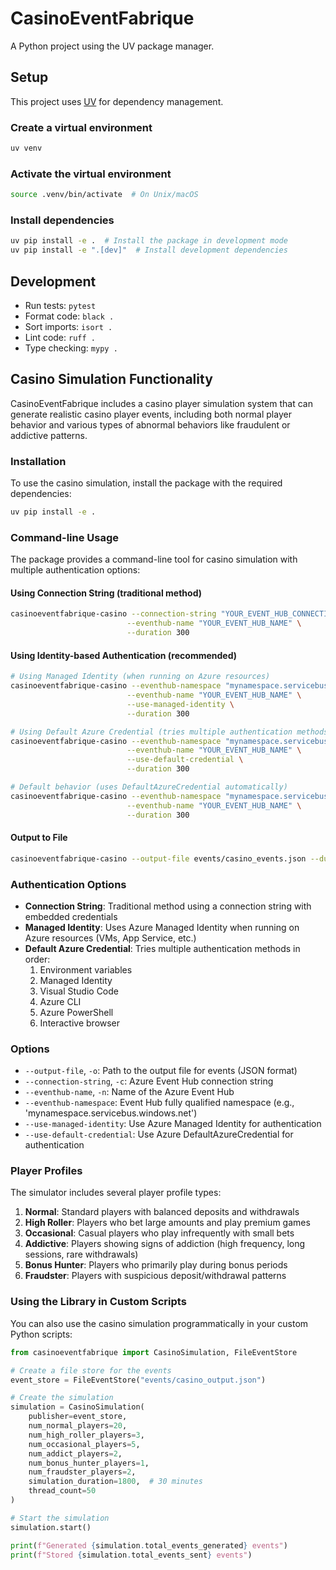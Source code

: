# CasinoEventFabrique

A Python project using the UV package manager.

## Setup

This project uses [UV](https://github.com/astral-sh/uv) for dependency management.

### Create a virtual environment

```bash
uv venv
```

### Activate the virtual environment

```bash
source .venv/bin/activate  # On Unix/macOS
```

### Install dependencies

```bash
uv pip install -e .  # Install the package in development mode
uv pip install -e ".[dev]"  # Install development dependencies
```

## Development

- Run tests: `pytest`
- Format code: `black .`
- Sort imports: `isort .`
- Lint code: `ruff .`
- Type checking: `mypy .`

## Casino Simulation Functionality

CasinoEventFabrique includes a casino player simulation system that can generate realistic casino player events, including both normal player behavior and various types of abnormal behaviors like fraudulent or addictive patterns.

### Installation

To use the casino simulation, install the package with the required dependencies:

```bash
uv pip install -e .
```

### Command-line Usage

The package provides a command-line tool for casino simulation with multiple authentication options:

#### Using Connection String (traditional method)
```bash
casinoeventfabrique-casino --connection-string "YOUR_EVENT_HUB_CONNECTION_STRING" \
                          --eventhub-name "YOUR_EVENT_HUB_NAME" \
                          --duration 300
```

#### Using Identity-based Authentication (recommended)
```bash
# Using Managed Identity (when running on Azure resources)
casinoeventfabrique-casino --eventhub-namespace "mynamespace.servicebus.windows.net" \
                          --eventhub-name "YOUR_EVENT_HUB_NAME" \
                          --use-managed-identity \
                          --duration 300

# Using Default Azure Credential (tries multiple authentication methods)
casinoeventfabrique-casino --eventhub-namespace "mynamespace.servicebus.windows.net" \
                          --eventhub-name "YOUR_EVENT_HUB_NAME" \
                          --use-default-credential \
                          --duration 300

# Default behavior (uses DefaultAzureCredential automatically)
casinoeventfabrique-casino --eventhub-namespace "mynamespace.servicebus.windows.net" \
                          --eventhub-name "YOUR_EVENT_HUB_NAME" \
                          --duration 300
```

#### Output to File
```bash
casinoeventfabrique-casino --output-file events/casino_events.json --duration 300
```

### Authentication Options

- **Connection String**: Traditional method using a connection string with embedded credentials
- **Managed Identity**: Uses Azure Managed Identity when running on Azure resources (VMs, App Service, etc.)
- **Default Azure Credential**: Tries multiple authentication methods in order:
  1. Environment variables
  2. Managed Identity
  3. Visual Studio Code
  4. Azure CLI
  5. Azure PowerShell
  6. Interactive browser

### Options

- `--output-file`, `-o`: Path to the output file for events (JSON format)
- `--connection-string`, `-c`: Azure Event Hub connection string
- `--eventhub-name`, `-n`: Name of the Azure Event Hub
- `--eventhub-namespace`: Event Hub fully qualified namespace (e.g., 'mynamespace.servicebus.windows.net')
- `--use-managed-identity`: Use Azure Managed Identity for authentication
- `--use-default-credential`: Use Azure DefaultAzureCredential for authentication

### Player Profiles

The simulator includes several player profile types:

1. **Normal**: Standard players with balanced deposits and withdrawals
2. **High Roller**: Players who bet large amounts and play premium games
3. **Occasional**: Casual players who play infrequently with small bets
4. **Addictive**: Players showing signs of addiction (high frequency, long sessions, rare withdrawals)
5. **Bonus Hunter**: Players who primarily play during bonus periods
6. **Fraudster**: Players with suspicious deposit/withdrawal patterns

### Using the Library in Custom Scripts

You can also use the casino simulation programmatically in your custom Python scripts:

```python
from casinoeventfabrique import CasinoSimulation, FileEventStore

# Create a file store for the events
event_store = FileEventStore("events/casino_output.json")

# Create the simulation
simulation = CasinoSimulation(
    publisher=event_store,
    num_normal_players=20,
    num_high_roller_players=3,
    num_occasional_players=5,
    num_addict_players=2,
    num_bonus_hunter_players=1, 
    num_fraudster_players=2,
    simulation_duration=1800,  # 30 minutes
    thread_count=50
)

# Start the simulation
simulation.start()

print(f"Generated {simulation.total_events_generated} events")
print(f"Stored {simulation.total_events_sent} events")
```
